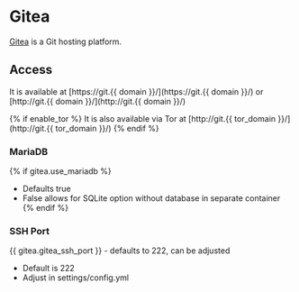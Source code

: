 # Gitea

[Gitea](https://gitea.io/en-US/) is a Git hosting platform.

## Access

It is available at [https://git.{{ domain }}/](https://git.{{ domain }}/) or [http://git.{{ domain }}/](http://git.{{ domain }}/)

{% if enable_tor %}
It is also available via Tor at [http://git.{{ tor_domain }}/](http://git.{{ tor_domain }}/)
{% endif %}

### MariaDB
{% if gitea.use_mariadb %}
- Defaults true
- False allows for SQLite option without database in separate container
{% endif %}

### SSH Port
{{ gitea.gitea_ssh_port }} - defaults to 222, can be adjusted
- Default is 222
- Adjust in settings/config.yml
